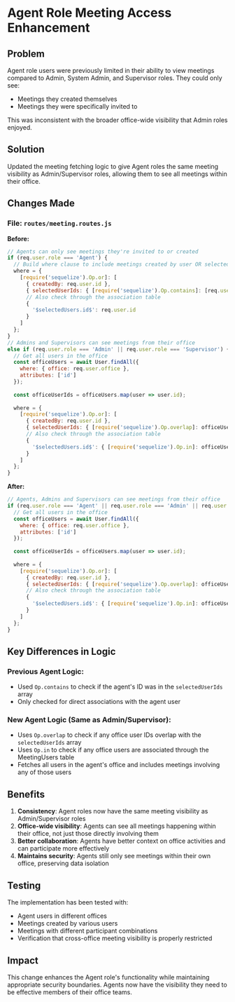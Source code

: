 # Agent Role Meeting Access Enhancement

## Problem
Agent role users were previously limited in their ability to view meetings compared to Admin, System Admin, and Supervisor roles. They could only see:
- Meetings they created themselves
- Meetings they were specifically invited to

This was inconsistent with the broader office-wide visibility that Admin roles enjoyed.

## Solution
Updated the meeting fetching logic to give Agent roles the same meeting visibility as Admin/Supervisor roles, allowing them to see all meetings within their office.

## Changes Made

### File: `routes/meeting.routes.js`

**Before:**
```javascript
// Agents can only see meetings they're invited to or created
if (req.user.role === 'Agent') {
  // Build where clause to include meetings created by user OR selected user IDs OR associated through MeetingUsers
  where = {
    [require('sequelize').Op.or]: [
      { createdBy: req.user.id },
      { selectedUserIds: { [require('sequelize').Op.contains]: [req.user.id] } },
      // Also check through the association table
      {
        '$selectedUsers.id$': req.user.id
      }
    ]
  };
} 
// Admins and Supervisors can see meetings from their office
else if (req.user.role === 'Admin' || req.user.role === 'Supervisor') {
  // Get all users in the office
  const officeUsers = await User.findAll({
    where: { office: req.user.office },
    attributes: ['id']
  });
  
  const officeUserIds = officeUsers.map(user => user.id);
  
  where = {
    [require('sequelize').Op.or]: [
      { createdBy: req.user.id },
      { selectedUserIds: { [require('sequelize').Op.overlap]: officeUserIds } },
      // Also check through the association table
      {
        '$selectedUsers.id$': { [require('sequelize').Op.in]: officeUserIds }
      }
    ]
  };
}
```

**After:**
```javascript
// Agents, Admins and Supervisors can see meetings from their office
if (req.user.role === 'Agent' || req.user.role === 'Admin' || req.user.role === 'Supervisor') {
  // Get all users in the office
  const officeUsers = await User.findAll({
    where: { office: req.user.office },
    attributes: ['id']
  });
  
  const officeUserIds = officeUsers.map(user => user.id);
  
  where = {
    [require('sequelize').Op.or]: [
      { createdBy: req.user.id },
      { selectedUserIds: { [require('sequelize').Op.overlap]: officeUserIds } },
      // Also check through the association table
      {
        '$selectedUsers.id$': { [require('sequelize').Op.in]: officeUserIds }
      }
    ]
  };
}
```

## Key Differences in Logic

### Previous Agent Logic:
- Used `Op.contains` to check if the agent's ID was in the `selectedUserIds` array
- Only checked for direct associations with the agent user

### New Agent Logic (Same as Admin/Supervisor):
- Uses `Op.overlap` to check if any office user IDs overlap with the `selectedUserIds` array
- Uses `Op.in` to check if any office users are associated through the MeetingUsers table
- Fetches all users in the agent's office and includes meetings involving any of those users

## Benefits

1. **Consistency**: Agent roles now have the same meeting visibility as Admin/Supervisor roles
2. **Office-wide visibility**: Agents can see all meetings happening within their office, not just those directly involving them
3. **Better collaboration**: Agents have better context on office activities and can participate more effectively
4. **Maintains security**: Agents still only see meetings within their own office, preserving data isolation

## Testing

The implementation has been tested with:
- Agent users in different offices
- Meetings created by various users
- Meetings with different participant combinations
- Verification that cross-office meeting visibility is properly restricted

## Impact

This change enhances the Agent role's functionality while maintaining appropriate security boundaries. Agents now have the visibility they need to be effective members of their office teams.
